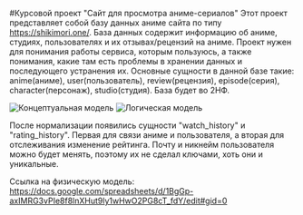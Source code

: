 #Курсовой проект "Сайт для просмотра аниме-сериалов"
Этот проект представляет собой базу данных аниме сайта по типу https://shikimori.one/. База данных содержит информацию об аниме, студиях, пользователях и их отзывах/рецензий на аниме.
Проект нужен для понимания работы сервиса, которым пользуюсь, а также понимания, какие там есть проблемы в хранении данных и последующего устранения их.
Основные сущности в данной базе такие: anime(аниме), user(пользователь), review(рецензия), episode(серия), character(персонаж), studio(студия). 
База будет во 2НФ.


![Концептуальная модель](https://github.com/thereayou44/DB_project/blob/main/concept_model.png "Концептуальная модель")
![Логическая модель](https://github.com/thereayou44/DB_project/blob/main/logic_model.png "Логическая модель")

После нормализации появились сущности "watch_history" и "rating_history". Первая для связи аниме и пользователя, а вторая для отслеживания изменение рейтинга.
Почту и никнейм пользователя можно будет менять, поэтому их не сделал ключами, хоть они и уникальные.

Ссылка на физическую модель:
https://docs.google.com/spreadsheets/d/1BgGp-axIMRG3vPIe8f8lnXHut9ly1wHwO2PG8cT_fdY/edit#gid=0
